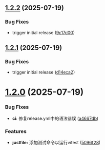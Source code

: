 ## [1.2.2](https://github.com/tuiuQ/fast-cli/compare/v1.2.1...v1.2.2) (2025-07-19)


### Bug Fixes

* trigger initial release ([9c17d00](https://github.com/tuiuQ/fast-cli/commit/9c17d0069b5cd955d43cea7cdb7b7308d7ec0076))

## [1.2.1](https://github.com/tuiuQ/fast-cli/compare/v1.2.0...v1.2.1) (2025-07-19)


### Bug Fixes

* trigger initial release ([d14eca2](https://github.com/tuiuQ/fast-cli/commit/d14eca276ac3df662f05884fad1a7f87d68bdad5))

# [1.2.0](https://github.com/tuiuQ/fast-cli/compare/v1.1.0...v1.2.0) (2025-07-19)


### Bug Fixes

* **ci:** 修复release.yml中的语法错误 ([a4667db](https://github.com/tuiuQ/fast-cli/commit/a4667db378ce4bb1fd5dda5646cdf5ca52a1486e))


### Features

* **justfile:** 添加测试命令以运行vitest ([5096f28](https://github.com/tuiuQ/fast-cli/commit/5096f2833cb64ece7a0e8a40779ca09763cff246))
